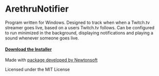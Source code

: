 # ArethruNotifier

Program written for Windows. Designed to track when when a Twitch.tv streamer goes live, based on a users Twitch.tv follows.
Can be configured to run minimized in the background, displaying notifications and playing a sound whenever someone goes live.

#### [Download the Installer][Releases]

Made with [package developed by Newtonsoft][newt]

Licensed under the MIT License

[Releases]: <https://github.com/MartinHartmannJensen/TwitchNotifier/releases>
[newt]: <https://www.nuget.org/packages/Newtonsoft.Json/>
